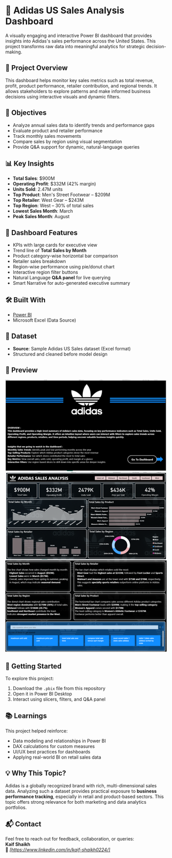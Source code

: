 # 🧠 Adidas US Sales Analysis Dashboard

A visually engaging and interactive Power BI dashboard that provides insights into Adidas's sales performance across the United States. This project transforms raw data into meaningful analytics for strategic decision-making.


## 📌 Project Overview

This dashboard helps monitor key sales metrics such as total revenue, profit, product performance, retailer contribution, and regional trends. It allows stakeholders to explore patterns and make informed business decisions using interactive visuals and dynamic filters.


## 🎯 Objectives

- Analyze annual sales data to identify trends and performance gaps  
- Evaluate product and retailer performance  
- Track monthly sales movements  
- Compare sales by region using visual segmentation  
- Provide Q&A support for dynamic, natural-language queries  


## 📊 Key Insights

- **Total Sales**: $900M  
- **Operating Profit**: $332M (42% margin)  
- **Units Sold**: 2.47M units  
- **Top Product**: Men's Street Footwear – $209M  
- **Top Retailer**: West Gear – $243M  
- **Top Region**: West – 30% of total sales  
- **Lowest Sales Month**: March  
- **Peak Sales Month**: August  


## 🧩 Dashboard Features

- KPIs with large cards for executive view  
- Trend line of **Total Sales by Month**  
- Product category-wise horizontal bar comparison  
- Retailer sales breakdown  
- Region-wise performance using pie/donut chart  
- Interactive region filter buttons  
- Natural Language **Q&A panel** for live querying  
- Smart Narrative for auto-generated executive summary  


## 🛠️ Built With

- [Power BI](https://powerbi.microsoft.com/)  
- Microsoft Excel (Data Source)


## 📁 Dataset

- **Source**: Sample Adidas US Sales dataset (Excel format)
- Structured and cleaned before model design


## 📸 Preview

![Dashboard Overview page](https://github.com/CODER0224/Adidas-Sales-Analysis/blob/main/overview%20Adidas%20Dash.png)
![Dashboard Preview](https://github.com/CODER0224/Adidas-Sales-Analysis/blob/main/Adidas%20Sales%20Dashboard.png)
![Dashboard Narative Page](https://github.com/CODER0224/Adidas-Sales-Analysis/blob/main/Narative%20adidas%20dash.png)


## 🚀 Getting Started

To explore this project:
1. Download the `.pbix` file from this repository  
2. Open it in Power BI Desktop  
3. Interact using slicers, filters, and Q&A panel


## 📚 Learnings

This project helped reinforce:
- Data modeling and relationships in Power BI  
- DAX calculations for custom measures  
- UI/UX best practices for dashboards  
- Applying real-world BI on retail sales data  


## 💡 Why This Topic?

Adidas is a globally recognized brand with rich, multi-dimensional sales data. Analyzing such a dataset provides practical exposure to **business performance tracking**, especially in retail and product-based sectors. This topic offers strong relevance for both marketing and data analytics portfolios.


## 📬 Contact

Feel free to reach out for feedback, collaboration, or queries:  
**Kaif Shaikh**  
📧 *[https://www.linkedin.com/in/kaif-shaikh0224/]*
